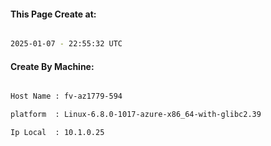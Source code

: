 
   
#### This Page Create at:

```bash

2025-01-07 - 22:55:32 UTC

```

#### Create By Machine:

```bash

Host Name : fv-az1779-594

platform  : Linux-6.8.0-1017-azure-x86_64-with-glibc2.39

Ip Local  : 10.1.0.25

```

